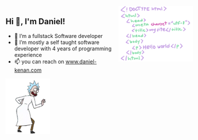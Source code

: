 <img src="code.gif" style="width:auto;height:150px; " align="right" />

## **Hi 👋, I'm Daniel!**

- 👀 I’m a fullstack Software developer
- 🌱 I’m mostly a self taught software developer with 4 years of programming experience
- 📫 you can reach on www.daniel-kenan.com

<!---
Im a highly enthusiatic individual with great problem solving skills
--->

<img src="rick.gif" style="width:auto;height:150px" />
